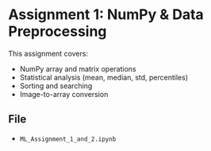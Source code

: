 # Assignment 1: NumPy & Data Preprocessing

This assignment covers:
- NumPy array and matrix operations
- Statistical analysis (mean, median, std, percentiles)
- Sorting and searching
- Image-to-array conversion

## File
- `ML_Assignment_1_and_2.ipynb`
